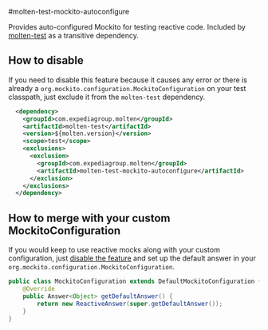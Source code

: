 #molten-test-mockito-autoconfigure

Provides auto-configured Mockito for testing reactive code.
Included by [molten-test](../molten-test/readme.md) as a transitive dependency.

## How to disable

If you need to disable this feature because it causes any error or
there is already a `org.mockito.configuration.MockitoConfiguration` on your test classpath,
just exclude it from the `molten-test` dependency.

```xml
  <dependency>
    <groupId>com.expediagroup.molten</groupId>
    <artifactId>molten-test</artifactId>
    <version>${molten.version}</version>
    <scope>test</scope>
    <exclusions>
      <exclusion>
        <groupId>com.expediagroup.molten</groupId>
        <artifactId>molten-test-mockito-autoconfigure</artifactId>
      </exclusion>
    </exclusions>
  </dependency>
```

## How to merge with your custom MockitoConfiguration

If you would keep to use reactive mocks along with your custom configuration,
just [disable the feature](#how-to-disable) and set up the default answer in your `org.mockito.configuration.MockitoConfiguration`.

```java
public class MockitoConfiguration extends DefaultMockitoConfiguration {
    @Override
    public Answer<Object> getDefaultAnswer() {
        return new ReactiveAnswer(super.getDefaultAnswer());
    }
}
```

